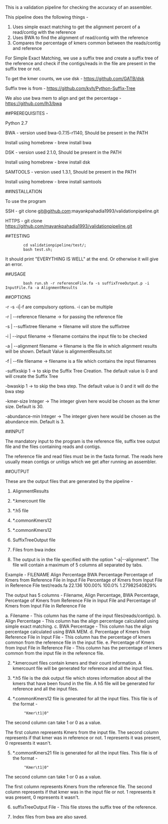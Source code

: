 This is a validation pipeline for checking the accuracy of an assembler. 

This pipeline does the following things - 

1. Uses simple exact matching to get the alignment percent of a read/contig with the reference
2. Uses BWA to find the alignment of read/contig with the reference
3. Compares the percentage of kmers common between the reads/contig and reference

For Simple Exact Matching, we use a suffix tree and create a suffix tree of the reference and check if the contigs/reads in the file are present in the suffix tree or not.

To get the kmer counts, we use dsk - https://github.com/GATB/dsk

Suffix tree is from - https://github.com/kvh/Python-Suffix-Tree

We also use bwa mem to align and get the percentage - https://github.com/lh3/bwa

##PREREQUISITES -

Python 2.7


BWA - version used bwa-0.7.15-r1140, Should be present in the PATH

Install using homebrew - brew install bwa

DSK - version used 2.1.0, Should be present in the PATH

Install using homebrew - brew install dsk

SAMTOOLS - version used 1.3.1, Should be present in the PATH

Install using homebrew - brew install samtools

##INSTALLATION

To use the program

SSH - 
			git clone git@github.com:mayankpahadia1993/validationpipeline.git


HTTPS - 
			git clone https://github.com/mayankpahadia1993/validationpipeline.git

##TESTING
			
			cd validationpipeline/test/;
			bash test.sh;

It should print "EVERYTHING IS WELL" at the end. Or otherwise it will give an error.


##USAGE 


			bash run.sh -r referenceFile.fa -s suffixTreeOutput.p -i InputFile.fa -a AlignmentResults

##OPTIONS

-r -s -i|-f are compulsory options. -i can be multiple


-r | --reference filename -> for passing the reference file


-s | --suffixtree filename  -> filename will store the suffixtree


-i | --input filename -> filename contains the input file to be checked


-a | --alignment filename -> filename is the file in which alignment results will be shown. Default Value is alignmentResults.txt


-f | --file filename -> filename is a file which contains the input filenames


-suffixskip 1 -> to skip the Suffix Tree Creation. The default value is 0 and will create the Suffix Tree


-bwaskip 1 -> to skip the bwa step. The default value is 0 and it will do the bwa step


-kmer-size Integer -> The integer given here would be chosen as the kmer size. Default is 30. 


-abundance-min Integer -> The integer given here would be chosen as the abundance min. Default is 3.


##INPUT

The mandatory input to the program is the reference file, suffix tree output file and the files containing reads and contigs.

The reference file and read files must be in the fasta format. The reads here usually mean contigs or unitigs which we get after running an assembler.

##OUTPUT

These are the output files that are generated by the pipeline - 

1. AlignmentResults
2. *.kmercount file
3. *.h5 file
4. *.commonKmers12
5. *.commonKmers12
6. SuffixTreeOutput file
7. Files from bwa index

1. The output is in the file specified with the option "-a|--alignment". The file will contain a maximum of 5 columns all separated by tabs.

Example - 
FILENAME	Align Percentage	BWA Percentage	Percentage of Kmers from Reference File in Input File	Percentage of Kmers from Input File in Reference File
test/reads.fa	22.136	100.00%	100.0%	1.27982540829%

The output has 5 columns - Filename, Align Percentage, BWA Percentage, Percentage of Kmers from Reference File in Input File and Percentage of Kmers from Input File in Reference File

a. Filename - This column has the name of the input files(reads/contigs).
b. Align Percentage - This column has the align percentage calculated using simple exact matching.
c. BWA Percentage - This column has the align percentage calculated using BWA MEM.
d. Percentage of Kmers from Reference File in Input File - This column has the percentage of kmers common from the reference file in the input file.
e. Percentage of Kmers from Input File in Reference File - This column has the percentage of kmers common from the input file in the reference file.



2. *.kmercount files contain kmers and their count information. A kmercount file will be generated for reference and all the input files. 

3. *.h5 file is the dsk output file which stores information about all the kmers that have been found in the file. A h5 file will be generated for reference and all the input files.

4. *.commonKmers12 file is generated for all the input files. This file is of the format - 

			"Kmer\t1|0"

The second column can take 1 or 0 as a value.

The first column represents Kmers from the input file. The second column represents if that kmer was in reference or not. 1 represents it was present, 0 represents it wasn't.

5. *.commonKmers21 file is generated for all the input files. This file is of the format - 

			"Kmer\t1|0"

The second column can take 1 or 0 as a value.

The first column represents Kmers from the reference file. The second column represents if that kmer was in the input file or not. 1 represents it was present, 0 represents it wasn't.

6. suffixTreeOutput File - This file stores the suffix tree of the reference.


7. Index files from bwa are also saved. 